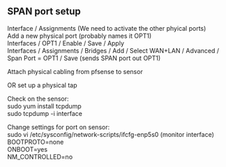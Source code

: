 ## SPAN port setup
Interface / Assignments (We need to activate the other phyical ports)  
Add a new physical port (probably names it OPT1)  
Interfaces / OPT1 / Enable / Save / Apply  
Interfaces / Assignments / Bridges / Add / Select WAN+LAN / Advanced / Span Port = OPT1 / Save (sends SPAN port out OPT1)  

Attach physical cabling from pfsense to sensor  

OR set up a physical tap  

Check on the sensor:  
sudo yum install tcpdump  
sudo tcpdump -i interface  

Change settings for port on sensor:  
sudo vi /etc/sysconfig/network-scripts/ifcfg-enp5s0 (monitor interface)  
BOOTPROTO=none  
ONBOOT=yes  
NM_CONTROLLED=no  
